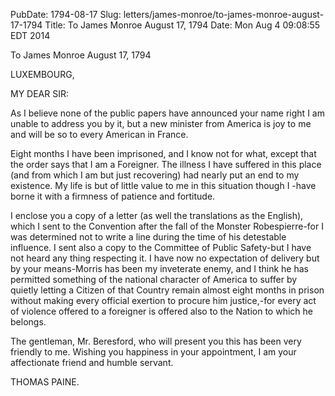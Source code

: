 PubDate: 1794-08-17
Slug: letters/james-monroe/to-james-monroe-august-17-1794
Title: To James Monroe  August 17, 1794
Date: Mon Aug  4 09:08:55 EDT 2014

   To James Monroe  August 17, 1794

   LUXEMBOURG,

   MY DEAR SIR:

   As I believe none of the public papers have announced your name right I am
   unable to address you by it, but a new minister from America is joy to me
   and will be so to every American in France.

   Eight months I have been imprisoned, and I know not for what, except that
   the order says that I am a Foreigner. The illness I have suffered in this
   place (and from which I am but just recovering) had nearly put an end to
   my existence. My life is but of little value to me in this situation
   though I -have borne it with a firmness of patience and fortitude.

   I enclose you a copy of a letter (as well the translations as the
   English), which I sent to the Convention after the fall of the Monster
   Robespierre-for I was determined not to write a line during the time of
   his detestable influence. I sent also a copy to the Committee of Public
   Safety-but I have not heard any thing respecting it. I have now no
   expectation of delivery but by your means-Morris has been my inveterate
   enemy, and I think he has permitted something of the national character of
   America to suffer by quietly letting a Citizen of that Country remain
   almost eight months in prison without making every official exertion to
   procure him justice,-for every act of violence offered to a foreigner is
   offered also to the Nation to which he belongs.

   The gentleman, Mr. Beresford, who will present you this has been very
   friendly to me. Wishing you happiness in your appointment, I am your
   affectionate friend and humble servant.

   THOMAS PAINE.


